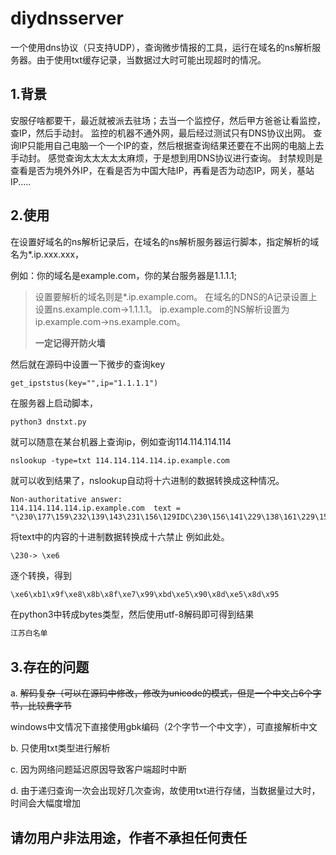 # diydnsserver
一个使用dns协议（只支持UDP），查询微步情报的工具，运行在域名的ns解析服务器。由于使用txt缓存记录，当数据过大时可能出现超时的情况。
## 1.背景
安服仔啥都要干，最近就被派去驻场；去当一个监控仔，然后甲方爸爸让看监控，查IP，然后手动封。
监控的机器不通外网，最后经过测试只有DNS协议出网。 查询IP只能用自己电脑一个一个IP的查，然后根据查询结果还要在不出网的电脑上去手动封。
感觉查询太太太太太麻烦，于是想到用DNS协议进行查询。
封禁规则是查看是否为境外外IP，在看是否为中国大陆IP，再看是否为动态IP，网关，基站IP.....
## 2.使用
在设置好域名的ns解析记录后，在域名的ns解析服务器运行脚本，指定解析的域名为*.ip.xxx.xxx，

例如：你的域名是example.com，你的某台服务器是1.1.1.1;

> 设置要解析的域名则是*.ip.example.com。
> 在域名的DNS的A记录设置上设置ns.example.com->1.1.1.1。
> ip.example.com的NS解析设置为ip.example.com->ns.example.com。
> 
> **一定记得开防火墙**

然后就在源码中设置一下微步的查询key
```
get_ipststus(key="",ip="1.1.1.1")
```
在服务器上启动脚本，
```
python3 dnstxt.py
```
就可以随意在某台机器上查询ip，例如查询114.114.114.114
```
nslookup -type=txt 114.114.114.114.ip.example.com
```
就可以收到结果了，nslookup自动将十六进制的数据转换成这种情况。
```
Non-authoritative answer:
114.114.114.114.ip.example.com	text = "\230\177\159\232\139\143\231\156\129IDC\230\156\141\229\138\161\229\153\168"
```
将text中的内容的十进制数据转换成十六禁止
例如此处。
```
\230-> \xe6
```
逐个转换，得到
```python
\xe6\xb1\x9f\xe8\x8b\x8f\xe7\x99\xbd\xe5\x90\x8d\xe5\x8d\x95
```
在python3中转成bytes类型，然后使用utf-8解码即可得到结果
```python
江苏白名单
```

## 3.存在的问题
a. ~~解码复杂（可以在源码中修改，修改为unicode的模式，但是一个中文占6个字节，比较费字节~~

windows中文情况下直接使用gbk编码（2个字节一个中文字），可直接解析中文

b. 只使用txt类型进行解析

c. 因为网络问题延迟原因导致客户端超时中断

d. 由于递归查询一次会出现好几次查询，故使用txt进行存储，当数据量过大时，时间会大幅度增加
## 请勿用户非法用途，作者不承担任何责任